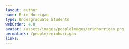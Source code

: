 ```yaml
---
layout: author
name: Erin Horrigan
type: Undergraduate Students
webOrder: 4.0
avatar: /assets/images/peopleImages/erinhorrigan.png
permalink: /people/erinhorrigan
links:
---
```

